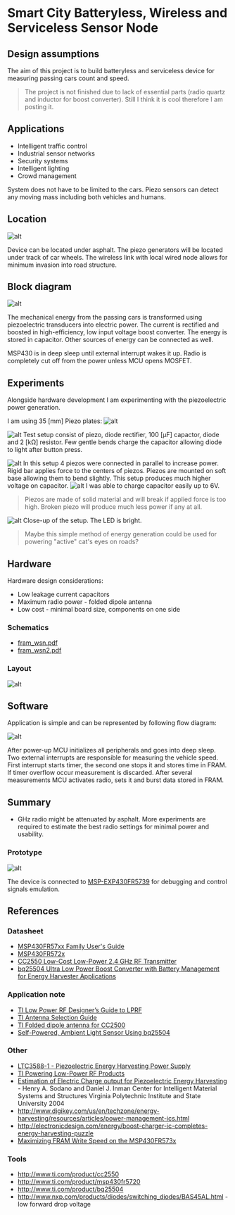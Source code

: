 # Smart City Batteryless, Wireless and Serviceless Sensor Node

## Design assumptions

The aim of this project is to build batteryless and serviceless device for measuring passing cars count and speed.

> The project is not finished due to lack of essential parts (radio quartz and inductor for boost converter).
> Still I think it is cool therefore I am posting it.

## Applications

* Intelligent traffic control
* Industrial sensor networks
* Security systems
* Intelligent lighting
* Crowd management

System does not have to be limited to the cars. Piezo sensors can detect any moving mass including both vehicles and humans.

## Location

![alt](/projects/fram1.svg)

Device can be located under asphalt. The piezo generators will be located under track of car wheels. The wireless link with local wired node allows for minimum invasion into road structure.

## Block diagram

![alt](/projects/fram2.svg)

The mechanical energy from the passing cars is transformed using piezoelectric transducers into electric power. The current is rectified and boosted in high-efficiency, low input voltage boost converter.
The energy is stored in capacitor. Other sources of energy can be connected as well. 

MSP430 is in deep sleep until external interrupt wakes it up. Radio is completely cut off from the power unless MCU opens MOSFET.

## Experiments

Alongside hardware development I am experimenting with the piezoelectric power generation.

I am using 35 [mm] Piezo plates:
![alt](https://lh3.googleusercontent.com/-5d7HnvwaeTE/USd7OeQ3vbI/AAAAAAAAES8/QCuAoHb52-Q/s902/IMG_20130222_150722.jpg)

![alt](https://lh6.googleusercontent.com/-XCjBSjsFnE4/USd5swk-Q2I/AAAAAAAAESk/X4wXPneSHOM/s1059/IMG_20130222_111941.jpg)
Test setup consist of piezo, diode rectifier, 100 [μF] capactor, diode and 2 [kΩ] resistor. Few gentle bends charge the capacitor allowing diode to light after button press.

![alt](https://lh5.googleusercontent.com/-o2wvy7cN_v8/USd5wCh8jgI/AAAAAAAAES4/Y1lgP-SVBgs/s1059/IMG_20130222_141554.jpg)
In this setup 4 piezos were connected in parallel to increase power. Rigid bar applies force to the centers of piezos. Piezos are mounted on soft base allowing them to bend slightly.
This setup produces much higher voltage on capacitor.
![alt](https://lh6.googleusercontent.com/-uEVRCAlN_Cw/USd5wJ91q8I/AAAAAAAAES4/MhQSphodH9Q/s1059/IMG_20130222_141525.jpg)
I was able to charge capacitor easily up to 6V.

> Piezos are made of solid material and will break if applied force is too high. Broken piezo will produce much less power if any at all.

![alt](https://lh5.googleusercontent.com/-aRyN30Ysb9g/USd5wAhSk-I/AAAAAAAAES4/TOF0w-WysdY/s1059/IMG_20130222_141740.jpg)
Close-up of the setup. The LED is bright.

> Maybe this simple method of energy generation could be used for powering "active" cat's eyes on roads?

## Hardware

Hardware design considerations:
* Low leakage current capacitors
* Maximum radio power - folded dipole antenna
* Low cost - minimal board size, components on one side

### Schematics

* [fram_wsn.pdf](/media/fram_wsn.pdf)
* [fram_wsn2.pdf](/media/fram_wsn2.pdf)

### Layout

![alt](/media/fram_layout.png)

## Software

Application is simple and can be represented by following flow diagram:

![alt](/projects/fram3.svg)

After power-up MCU initializes all peripherals and goes into deep sleep. Two external interrupts are responsible for measuring the vehicle speed. First interrupt starts timer, the second one stops it and stores time in FRAM. 
If timer overflow occur measurement is discarded. After several measurements MCU activates radio, sets it and burst data stored in FRAM.

## Summary

* GHz radio might be attenuated by asphalt. More experiments are required to estimate the best radio settings for minimal power and usability. 

### Prototype

![alt](/media/fram_wsn_dbg.jpg)

The device is connected to [MSP-EXP430FR5739](http://www.ti.com/tool/msp-exp430fr5739) for debugging and control signals emulation.
## References

### Datasheet
* [MSP430FR57xx Family User's Guide](http://www.ti.com/lit/ug/slau272b/slau272b.pdf)
* [MSP430FR572x](http://www.ti.com/lit/ds/symlink/msp430fr5720.pdf)
* [CC2550 Low-Cost Low-Power 2.4 GHz RF Transmitter](http://www.ti.com/lit/ds/symlink/cc2550.pdf)
* [bq25504 Ultra Low Power Boost Converter with Battery Management for Energy Harvester Applications](http://www.ti.com/lit/ds/symlink/bq25504.pdf)
 
### Application note

* [TI Low Power RF Designer’s Guide to LPRF](http://www.ti.com/lit/sg/slya020a/slya020a.pdf)
* [TI Antenna Selection Guide](http://www.ti.com/lit/an/swra161b/swra161b.pdf)
* [TI Folded dipole antenna for CC2500](http://www.ti.com/lit/an/swra118/swra118.pdf)
* [Self-Powered, Ambient Light Sensor Using bq25504](http://www.ti.com.cn/cn/lit/an/slua629/slua629.pdf)

### Other

* [LTC3588-1 - Piezoelectric Energy  Harvesting Power Supply](http://cds.linear.com/docs/Datasheet/35881fa.pdf)
* [TI Powering Low-Power RF Products](http://www.ti.com/lit/an/swra173b/swra173b.pdf)
* [Estimation of Electric Charge output for Piezoelectric Energy Harvesting](http://institutes.lanl.gov/ei/pdf_files/Strain2004.pdf) - Henry A. Sodano and Daniel J. Inman Center for Intelligent Material Systems and Structures Virginia Polytechnic Institute and State University 2004
* <http://www.digikey.com/us/en/techzone/energy-harvesting/resources/articles/power-management-ics.html>
* <http://electronicdesign.com/energy/boost-charger-ic-completes-energy-harvesting-puzzle>
* [Maximizing FRAM Write Speed on the MSP430FR573x](http://www.ti.com/lit/an/slaa498/slaa498.pdf)

### Tools

* <http://www.ti.com/product/cc2550>
* <http://www.ti.com/product/msp430fr5720>
* <http://www.ti.com/product/bq25504>
* <http://www.nxp.com/products/diodes/switching_diodes/BAS45AL.html> - low forward drop voltage